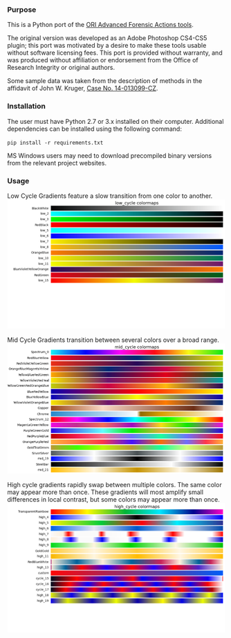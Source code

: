 ### Purpose
This is a Python port of the [ORI Advanced Forensic Actions tools](http://ori.hhs.gov/advanced-forensic-actions).

The original version was developed as an Adobe Photoshop CS4-CS5 plugin; 
this port was motivated by a desire to make these tools usable without 
software licensing fees. 
This port is provided without warranty, and was produced without affiliation 
or endorsement from the Office of Research Integrity or original authors.

Some sample data was taken from the description of methods in the affidavit of 
John W. Kruger, [Case No. 14-013099-CZ](http://retractionwatch.com/wp-content/uploads/2014/12/2014.12.10-PubPeer-Motion-to-Quash-Ex-B-Krueger-Affidavit.pdf). 

### Installation
The user must have Python 2.7 or 3.x installed on their computer. 
Additional dependencies can be installed using the following command:

`pip install -r requirements.txt`

MS Windows users may need to download precompiled binary versions from 
the relevant project websites.

### Usage
Low Cycle Gradients feature a slow transition from one color to another.
![Low cycle gradients](low_cycle.png)

Mid Cycle Gradients transition between several colors over a broad range.
![Mid cycle gradients](mid_cycle.png)

High cycle gradients rapidly swap between multiple colors. The same color may 
appear more than once. These gradients will most amplify small differences 
in local contrast, but some colors may appear more than once.
![High cycle gradients](high_cycle.png)
